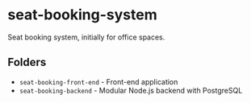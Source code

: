 # seat-booking-system

Seat booking system, initially for office spaces.

## Folders

- `seat-booking-front-end` - Front-end application
- `seat-booking-backend` - Modular Node.js backend with PostgreSQL
